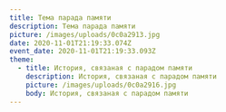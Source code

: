 ```yaml
---
title: Тема парада памяти
description: Тема парада памяти
picture: /images/uploads/0c0a2913.jpg
date: 2020-11-01T21:19:33.074Z
event_date: 2020-11-01T21:19:33.093Z
theme:
  - title: История, связаная с парадом памяти
    description: История, связаная с парадом памяти
    picture: /images/uploads/0c0a2916.jpg
    body: История, связаная с парадом памяти
---
```

